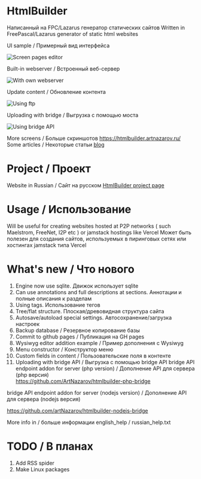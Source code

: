 HtmlBuilder
===========
Написанный на FPC/Lazarus генератор статических сайтов
Written in FreePascal/Lazarus generator of static html websites

UI sample / Примерный вид интерфейса

![Screen pages editor](https://htmlbuilder.artnazarov.ru/laz1.png)

Built-in webserver / Встроенный веб-сервер

![With own webserver](https://www.dropbox.com/s/m9d4ccf2gynwvaq/web_server.png?raw=1)

Update content / Обновление контента

![Using ftp](https://www.dropbox.com/s/8a23veig21gqcei/ftp_updater.png?raw=1)

Uploading with bridge / Выгрузка с помощью моста

![Using bridge API](https://uc4e20496e990c75989d989e407d.dl.dropboxusercontent.com/cd/0/inline/B_oACTH6VF3jqJnMhHSSs3kx3zjXQ-Bv28dddYnSM_-mu5NazoIpp5d_KyVDkzB9AdqPjOhEvWaKYj6yPJWoc8ODpjLzfbzjSKufxzUjJ_OUuklNZA8USWXxGRfBfYT-oJDCnN6f_okk4Zr75yKEf0TFvEOw140y42_4dPF6cuZPwg/file#)

More screens / Больше скриншотов https://htmlbuilder.artnazarov.ru/
Some articles / Некоторые статьи [blog](http://nazarow.ru/section_htmlbuilder.html)

Project / Проект
================
Website in Russian / Сайт на русском 
[HtmlBuilder project page](https://htmlbuilder.artnazarov.ru)


Usage / Использование
================
Will be useful for creating websites hosted at P2P networks 
( such Maelstrom, FreeNet, I2P etc ) or jamstack hostings
like Vercel
Может быть полезен для создания сайтов, используемых
в пиринговых сетях или хостингах jamstack типа Vercel


What's new / Что нового
================
1. Engine now use sqlite. Движок использует sqlite
2. Can use annotations and full descriptions at sections.
Аннотации и полные описания к разделам
3. Using tags. Использование тегов
4. Tree/flat structure. Плоская/древовидная структура сайта
5. Autosave/autoload special settings. Автосохранение/загрузка настроек
6. Backup database / Резервное копирование базы
7. Commit to github pages / Публикация на GH pages
8. Wysiwyg editor addition example / Пример дополнения с Wysiwyg
9. Menu constructor / Конструктор меню
10. Custom fields in content / Пользовательские поля в контенте
11. Uploading with bridge API / Выгрузка с помощью bridge API
bridge API endpoint addon for server (php version) / Дополнение API для сервера (php версия)    
https://github.com/ArtNazarov/htmlbuilder-php-bridge

bridge API endpoint addon for server (nodejs version) / Дополнение API для сервера (nodejs версия)

https://github.com/artNazarov/htmlbuilder-nodejs-bridge


More info in / больше информации english_help / russian_help.txt 


TODO / В планах
=================
1. Add RSS spider
2. Make Linux packages
